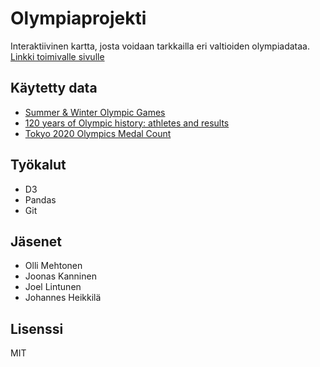 # Olympiaprojekti
Interaktiivinen kartta, josta voidaan tarkkailla eri valtioiden olympiadataa.
[Linkki toimivalle sivulle](https://olympiasetit.herokuapp.com/)
## Käytetty data
* [Summer & Winter Olympic Games](https://data.world/johayes13/summer-winter-olympic-games)
* [120 years of Olympic history: athletes and results](https://www.kaggle.com/heesoo37/120-years-of-olympic-history-athletes-and-results)
* [Tokyo 2020 Olympics Medal Count](https://www.kaggle.com/jamieeeee/tokyo-2020-olympics-medal-count)
## Työkalut
* D3
* Pandas
* Git
## Jäsenet
* Olli Mehtonen 
* Joonas Kanninen 
* Joel Lintunen
* Johannes Heikkilä
## Lisenssi
MIT
